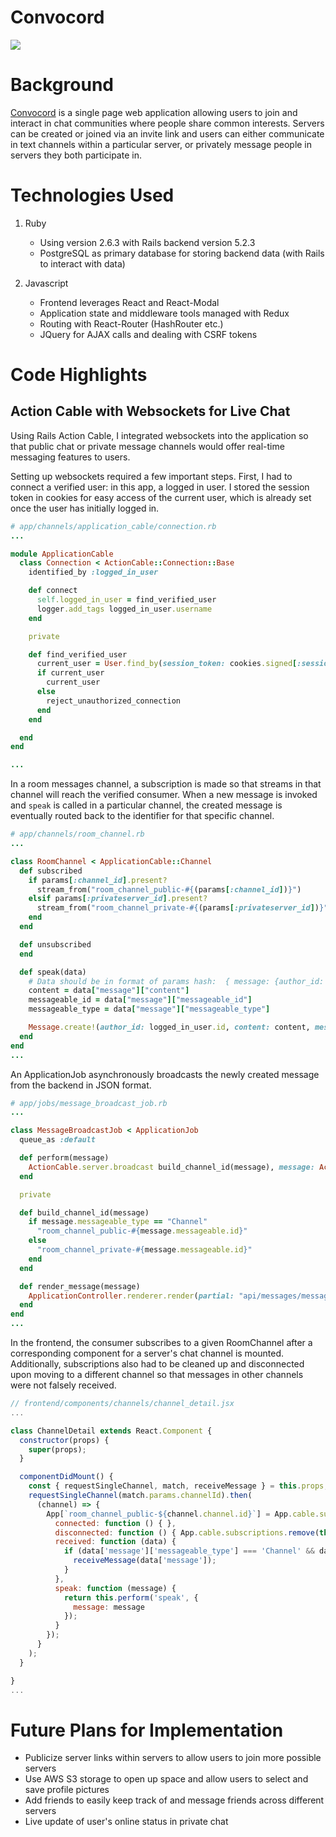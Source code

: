 # Convocord

![](convocord_demo.gif)

# Background

[Convocord](https://convocord.herokuapp.com "Convocord Homepage") is a single page web application allowing users to join and interact in chat communities where people share common interests. Servers can be created or joined via an invite link and users can either communicate in text channels within a particular server, or privately message people in servers they both participate in. 

# Technologies Used

1. Ruby 
    * Using version 2.6.3 with Rails backend version 5.2.3
    * PostgreSQL as primary database for storing backend data (with Rails to interact with data)

2. Javascript 
    * Frontend leverages React and React-Modal
    * Application state and middleware tools managed with Redux 
    * Routing with React-Router (HashRouter etc.)
    * JQuery for AJAX calls and dealing with CSRF tokens

# Code Highlights

## Action Cable with Websockets for Live Chat

Using Rails Action Cable, I integrated websockets into the application so that public chat or private message channels would offer real-time messaging features to users. 

Setting up websockets required a few important steps. First, I had to connect a verified user: in this app, a logged in user. I stored the session token in cookies for easy access of the current user, which is already set once the user has initially logged in. 

```ruby
# app/channels/application_cable/connection.rb
...

module ApplicationCable
  class Connection < ActionCable::Connection::Base
    identified_by :logged_in_user

    def connect 
      self.logged_in_user = find_verified_user
      logger.add_tags logged_in_user.username
    end 

    private 

    def find_verified_user
      current_user = User.find_by(session_token: cookies.signed[:session_token])
      if current_user 
        current_user 
      else
        reject_unauthorized_connection 
      end 
    end 

  end
end

...
```

In a room messages channel, a subscription is made so that streams in that channel will reach the verified consumer. When a new message is invoked and `speak` is called in a particular channel, the created message is eventually routed back to the identifier for that specific channel.  

```ruby
# app/channels/room_channel.rb
...

class RoomChannel < ApplicationCable::Channel
  def subscribed 
    if params[:channel_id].present?
      stream_from("room_channel_public-#{(params[:channel_id])}")
    elsif params[:privateserver_id].present?
      stream_from("room_channel_private-#{(params[:privateserver_id])}")
    end 
  end 

  def unsubscribed
  end

  def speak(data)
    # Data should be in format of params hash:  { message: {author_id: id, content: "", etc. }  }
    content = data["message"]["content"]
    messageable_id = data["message"]["messageable_id"]
    messageable_type = data["message"]["messageable_type"]

    Message.create!(author_id: logged_in_user.id, content: content, messageable_id: messageable_id, messageable_type: messageable_type)
  end 
end 
...
```

An ApplicationJob asynchronously broadcasts the newly created message from the backend in JSON format.

```ruby
# app/jobs/message_broadcast_job.rb
...

class MessageBroadcastJob < ApplicationJob 
  queue_as :default

  def perform(message)
    ActionCable.server.broadcast build_channel_id(message), message: ActiveSupport::JSON.decode(render_message(message))
  end 

  private 

  def build_channel_id(message)
    if message.messageable_type == "Channel" 
      "room_channel_public-#{message.messageable.id}"
    else
      "room_channel_private-#{message.messageable.id}"
    end 
  end 

  def render_message(message)
    ApplicationController.renderer.render(partial: "api/messages/message.json.jbuilder", locals: {message: message})
  end 
end 
...
```

In the frontend, the consumer subscribes to a given RoomChannel after a corresponding component for a server's chat channel is mounted. Additionally, subscriptions also had to be cleaned up and disconnected upon moving to a different channel so that messages in other channels were not falsely received.

```jsx
// frontend/components/channels/channel_detail.jsx
...

class ChannelDetail extends React.Component {
  constructor(props) {
    super(props);
  }

  componentDidMount() {
    const { requestSingleChannel, match, receiveMessage } = this.props;
    requestSingleChannel(match.params.channelId).then(
      (channel) => {
        App[`room_channel_public-${channel.channel.id}`] = App.cable.subscriptions.create({channel: "RoomChannel", channel_id: channel.channel.id}, {
          connected: function () { },
          disconnected: function () { App.cable.subscriptions.remove(this); },
          received: function (data) {
            if (data['message']['messageable_type'] === 'Channel' && data['message']['messageable_id'] === channel.channel.id) {
              receiveMessage(data['message']);
            }
          },
          speak: function (message) {
            return this.perform('speak', {
              message: message
            });
          }
        });
      }
    );
  }

}
...
```

# Future Plans for Implementation
  * Publicize server links within servers to allow users to join more possible servers
  * Use AWS S3 storage to open up space and allow users to select and save profile pictures 
  * Add friends to easily keep track of and message friends across different servers
  * Live update of user's online status in private chat
    